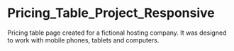 # Pricing_Table_Project_Responsive
Pricing table page created for a fictional hosting company. It was designed to work with mobile phones, tablets and computers.

